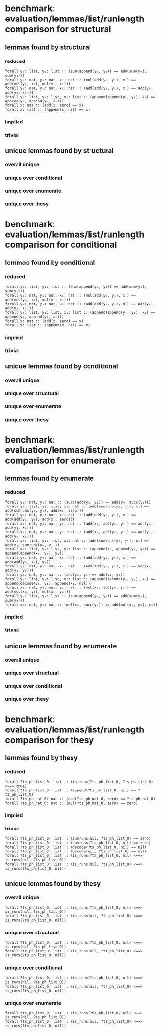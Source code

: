 # benchmark: evaluation/lemmas/list/runlength comparison for structural

## lemmas found by structural

### reduced

    forall y₀: list, y₁: list :: (sum(append(y₀, y₁)) == add(sum(y₀), sum(y₁)))
    forall y₀: nat, y₁: nat, x₁: nat :: (mul(add(y₀, y₁), x₁) == add(mul(y₀, x₁), mul(y₁, x₁)))
    forall y₀: nat, y₁: nat, x₁: nat :: (add(add(y₀, y₁), x₁) == add(y₀, add(y₁, x₁)))
    forall y₀: list, y₁: list, x₁: list :: (append(append(y₀, y₁), x₁) == append(y₀, append(y₁, x₁)))
    forall x: nat :: (add(x, zero) == x)
    forall x: list :: (append(x, nil) == x)

### implied


### trivial



## unique lemmas found by structural

### overall unique


### unique over conditional


### unique over enumerate


### unique over thesy




# benchmark: evaluation/lemmas/list/runlength comparison for conditional

## lemmas found by conditional

### reduced

    forall y₀: list, y₁: list :: (sum(append(y₀, y₁)) == add(sum(y₀), sum(y₁)))
    forall y₀: nat, y₁: nat, x₁: nat :: (mul(add(y₀, y₁), x₁) == add(mul(y₀, x₁), mul(y₁, x₁)))
    forall y₀: nat, y₁: nat, x₁: nat :: (add(add(y₀, y₁), x₁) == add(y₀, add(y₁, x₁)))
    forall y₀: list, y₁: list, x₁: list :: (append(append(y₀, y₁), x₁) == append(y₀, append(y₁, x₁)))
    forall x: nat :: (add(x, zero) == x)
    forall x: list :: (append(x, nil) == x)

### implied


### trivial



## unique lemmas found by conditional

### overall unique


### unique over structural


### unique over enumerate


### unique over thesy




# benchmark: evaluation/lemmas/list/runlength comparison for enumerate

## lemmas found by enumerate

### reduced

    forall y₀: nat, y₁: nat :: (succ(add(y₀, y₁)) == add(y₀, succ(y₁)))
    forall y₀: list, y₁: list, x₁: nat :: (add(sumruns(y₀, y₁), x₁) == add(sumruns(y₀, y₁), add(x₁, zero)))
    forall y₀: nat, y₁: nat, x₁: nat :: (add(add(y₀, y₁), x₁) == add(add(y₁, y₀), add(x₁, zero)))
    forall x₀: nat, y₀: nat, y₁: nat :: (add(x₀, add(y₀, y₁)) == add(y₀, add(y₁, x₀)))
    forall x₀: nat, y₀: nat, y₁: nat :: (add(x₀, add(y₀, y₁)) == add(y₁, add(y₀, x₀)))
    forall y₀: list, y₁: list, x₁: nat :: (add(sumruns(y₀, y₁), x₁) == add(x₁, sumruns(y₀, y₁)))
    forall x₀: list, y₀: list, y₁: list :: (append(x₀, append(y₀, y₁)) == append(append(x₀, y₀), y₁))
    forall y₀: nat, y₁: nat, x₁: nat :: (add(add(y₀, y₁), x₁) == add(add(y₀, x₁), y₁))
    forall y₀: nat, y₁: nat, x₁: nat :: (add(add(y₀, y₁), x₁) == add(x₁, add(y₁, y₀)))
    forall y₀: nat, y₁: nat :: (add(y₀, y₁) == add(y₁, y₀))
    forall y₀: list, y₁: list, x₁: list :: (append(decode(y₀, y₁), x₁) == append(decode(y₀, y₁), append(x₁, nil)))
    forall x₀: nat, y₀: nat, y₁: nat :: (mul(x₀, add(y₀, y₁)) == add(mul(x₀, y₁), mul(x₀, y₀)))
    forall y₀: list, y₁: list :: (sum(append(y₀, y₁)) == add(sum(y₁), sum(y₀)))
    forall x₀: nat, y₀: nat :: (mul(x₀, succ(y₀)) == add(mul(x₀, y₀), x₀))

### implied


### trivial



## unique lemmas found by enumerate

### overall unique


### unique over structural


### unique over conditional


### unique over thesy




# benchmark: evaluation/lemmas/list/runlength comparison for thesy

## lemmas found by thesy

### reduced

    forall ?ts_ph_list_0: list :: (is_runs(?ts_ph_list_0, ?ts_ph_list_0) <==> true)
    forall ?ts_ph_list_0: list :: (append(?ts_ph_list_0, nil) == ?ts_ph_list_0)
    forall ?ts_ph_nat_0: nat :: (add(?ts_ph_nat_0, zero) == ?ts_ph_nat_0)
    forall ?ts_ph_nat_0: nat :: (mul(?ts_ph_nat_0, zero) == zero)

### implied


### trivial

    forall ?ts_ph_list_0: list :: (sumruns(nil, ?ts_ph_list_0) == zero)
    forall ?ts_ph_list_0: list :: (sumruns(?ts_ph_list_0, nil) == zero)
    forall ?ts_ph_list_0: list :: (decode(?ts_ph_list_0, nil) == nil)
    forall ?ts_ph_list_0: list :: (decode(nil, ?ts_ph_list_0) == nil)
    forall ?ts_ph_list_0: list :: (is_runs(?ts_ph_list_0, nil) <==> is_runs(nil, ?ts_ph_list_0))
    forall ?ts_ph_list_0: list :: (is_runs(nil, ?ts_ph_list_0) <==> is_runs(?ts_ph_list_0, nil))


## unique lemmas found by thesy

### overall unique

    forall ?ts_ph_list_0: list :: (is_runs(?ts_ph_list_0, nil) <==> is_runs(nil, ?ts_ph_list_0))
    forall ?ts_ph_list_0: list :: (is_runs(nil, ?ts_ph_list_0) <==> is_runs(?ts_ph_list_0, nil))

### unique over structural

    forall ?ts_ph_list_0: list :: (is_runs(?ts_ph_list_0, nil) <==> is_runs(nil, ?ts_ph_list_0))
    forall ?ts_ph_list_0: list :: (is_runs(nil, ?ts_ph_list_0) <==> is_runs(?ts_ph_list_0, nil))

### unique over conditional

    forall ?ts_ph_list_0: list :: (is_runs(?ts_ph_list_0, nil) <==> is_runs(nil, ?ts_ph_list_0))
    forall ?ts_ph_list_0: list :: (is_runs(nil, ?ts_ph_list_0) <==> is_runs(?ts_ph_list_0, nil))

### unique over enumerate

    forall ?ts_ph_list_0: list :: (is_runs(?ts_ph_list_0, nil) <==> is_runs(nil, ?ts_ph_list_0))
    forall ?ts_ph_list_0: list :: (is_runs(nil, ?ts_ph_list_0) <==> is_runs(?ts_ph_list_0, nil))



